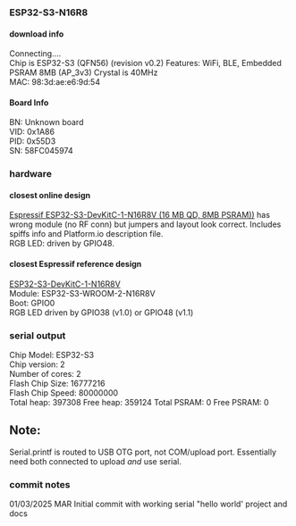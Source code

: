 ### ESP32-S3-N16R8

#### download info
Connecting....  
Chip is ESP32-S3 (QFN56) (revision v0.2)
Features: WiFi, BLE, Embedded PSRAM 8MB (AP_3v3)
Crystal is 40MHz  
MAC: 98:3d:ae:e6:9d:54  

#### Board Info
BN: Unknown board  
VID: 0x1A86  
PID: 0x55D3   
SN: 58FC045974  

### hardware

#### closest online design
[Espressif ESP32-S3-DevKitC-1-N16R8V (16 MB QD, 8MB PSRAM))](https://github.com/shpegun60/ESP32-S3-N16R8)
has wrong module (no RF conn) but jumpers and layout look correct. 
Includes spiffs info and Platform.io description file.  
RGB LED: driven by GPIO48.  

#### closest Espressif reference design
[ESP32-S3-DevKitC-1-N16R8V](https://docs.espressif.com/projects/esp-dev-kits/en/latest/esp32s3/esp32-s3-devkitc-1/index.html)  
Module: ESP32-S3-WROOM-2-N16R8V  
Boot: GPIO0  
RGB LED driven by GPIO38 (v1.0) or GPIO48 (v1.1)  

### serial output
Chip Model: ESP32-S3  
Chip version: 2  
Number of cores: 2  
Flash Chip Size: 16777216  
Flash Chip Speed: 80000000  
Total heap: 397308
Free heap: 359124
Total PSRAM: 0
Free PSRAM: 0

## Note:
Serial.printf is routed to USB OTG port, not COM/upload port. Essentially need both connected to upload _and_ use serial.

### commit notes
01/03/2025 MAR
Initial commit with working serial "hello world' project and docs
